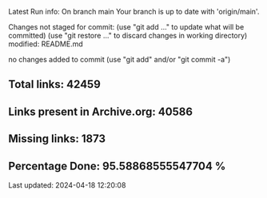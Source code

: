 Latest Run info: 
On branch main
Your branch is up to date with 'origin/main'.

Changes not staged for commit:
  (use "git add <file>..." to update what will be committed)
  (use "git restore <file>..." to discard changes in working directory)
	modified:   README.md

no changes added to commit (use "git add" and/or "git commit -a")

## Total links: 42459

## Links present in Archive.org: 40586

## Missing links: 1873

## Percentage Done: 95.58868555547704 %


Last updated: 2024-04-18 12:20:08
